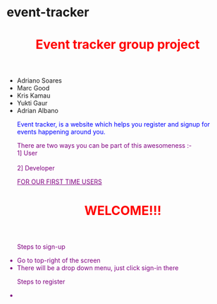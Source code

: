 # event-tracker
<HTML>
<header>
<meta name="viewport" content="width=device-width, initial-scale=1">
<link rel="stylesheet" href="https://www.w3schools.com/w3css/4/w3.css">
<body>
<div class="w3-container w3-center w3-animate-zoom">
<h1> <font color="red">Event tracker group project </font></h1></header>
 <ul class= "By:-">
<li>Adriano Soares</li>
<li>Marc Good</li>
<li>Kris Kamau</li>
<li>Yukti Gaur</li>
<li>Adrian Albano </li> </div>
<p> <font color="blue">  Event tracker, is a website which helps you register and signup for events happening around you. </font> </p>
<p> <font color="purple"> There are two ways you can be part of this awesomeness :- <br> 1] User </br> <br> 2] Developer </br> </p>
<p> <font color= "purple"> <u> FOR OUR FIRST TIME USERS </u></font> <p>
<header>
<meta name="viewport" content="width=device-width, initial-scale=1">
<link rel="stylesheet" href="https://www.w3schools.com/w3css/4/w3.css">
<body>
<div class="w3-container w3-center w3-animate-zoom">
<h1> <font color="red">WELCOME!!! <link href="https://afeld.github.io/emoji-css/emoji.css" rel="stylesheet">

<i class="em em-boom"></i> </font></h1></header>

<p> Steps to sign-up 
<li> Go to top-right of the screen </li>
<li> There will be a drop down menu, just click sign-in there </li>

<p> Steps to register 
<li> 

</body>
</HTML>






